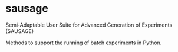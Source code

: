 # sausage
Semi-Adaptable User Suite for Advanced Generation of Experiments (SAUSAGE)

Methods to support the running of batch experiments in Python.
